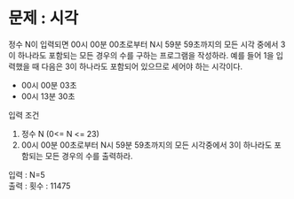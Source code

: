<h1>문제 : 시각</h1>

정수 N이 입력되면 00시 00분 00초로부터 N시 59분 59초까지의 모든 시각 중에서 3이 하나라도 포함되는 모든 경우의 수를 구하는 프로그램을 작성하라. 예를 들어 1을 입력했을 때 다음은 3이 하나라도 포함되어 있으므로 세어야 하는 시각이다.

- 00시 00분 03초
- 00시 13분 30초

입력 조건
1. 정수 N (0<= N <= 23)
2. 00시 00분 00초로부터 N시 59분 59초까지의 모든 시각중에서 3이 하나라도 포함되는 모든 경우의 수를 출력하라.

입력 : N=5 <BR>
출력 : 횟수 : 11475

